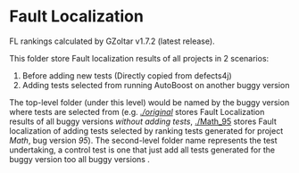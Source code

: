 # Fault Localization

FL rankings calculated by GZoltar v1.7.2 (latest release).

This folder store Fault localization results of all projects in 2 scenarios: 
1. Before adding new tests (Directly copied from defects4j)
2. Adding tests selected from running AutoBoost on another buggy version 

The top-level folder (under this level) would be named by the buggy version where tests are selected from (e.g. *[./original](./original)* stores Fault Localization results of all buggy versions *without adding tests*, [./Math_95](./Math_95) stores Fault localization of adding tests selected by ranking tests generated for project *Math*, bug version *95*). The second-level folder name represents the test undertaking, a control test is one that just add all tests generated for the buggy version too all buggy versions . 

